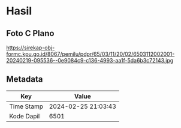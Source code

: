 # Hasil

## Foto C Plano

https://sirekap-obj-formc.kpu.go.id/8067/pemilu/pdpr/65/03/11/20/02/6503112002001-20240219-095536--0e9084c9-c136-4993-aa1f-5da6b3c72143.jpg


## Metadata

| Key        | Value               |
| ---------- | ------------------- |
| Time Stamp | 2024-02-25 21:03:43 |
| Kode Dapil | 6501                |



